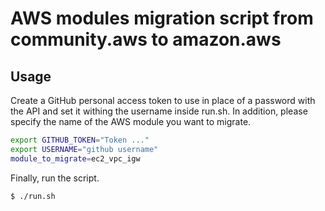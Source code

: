 # AWS modules migration script from community.aws to amazon.aws


## Usage
Create a GitHub personal access token to use in place of a password with the API and set it withing the username inside run.sh. In addition, please specify the name of the AWS module you want to migrate.
```bash
export GITHUB_TOKEN="Token ..."
export USERNAME="github username"
module_to_migrate=ec2_vpc_igw
```

Finally, run the script.
```bash
$ ./run.sh
```
